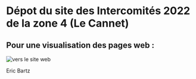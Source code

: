 # Dépot du site des Intercomités 2022 de la zone 4 (Le Cannet)

## Pour une visualisation des pages web :  
![vers le site web](https://ecping.github.io/intercom2022/)


Eric Bartz
